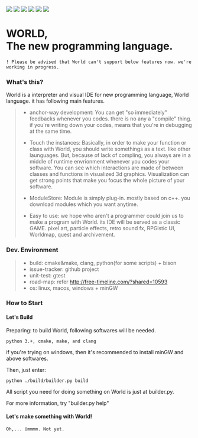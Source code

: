 [![](https://img.shields.io/github/v/release/kniz/worldlang.svg?include_prereleases&label=latest%20release&style=for-the-badge)](https://github.com/kniz/worldlang/releases)
![](https://img.shields.io/github/release-date-pre/kniz/worldlang.svg?label=on&style=for-the-badge)
[![](https://badges.herokuapp.com/travis/kniz/worldlang?branch=master&label=linux&env=BADGE=linux&style=for-the-badge)](https://travis-ci.org/kniz/worldlang)
[![](https://badges.herokuapp.com/travis/kniz/worldlang?branch=master&label=osx&env=BADGE=osx&style=for-the-badge)](https://travis-ci.org/kniz/worldlang)
![](https://img.shields.io/github/languages/code-size/kniz/worldlang.svg?style=for-the-badge)
[![](https://img.shields.io/github/downloads/kniz/worldlang/total.svg?style=for-the-badge)](https://github.com/kniz/worldlang/releases)

WORLD, <br/>The new programming language.
=======================================

	! Please be advised that World can't support below features now. we're working in progress.

### What's this?
World is a interpreter and visual IDE for new programming language, World language.
it has following main features.

> * anchor-way development: You can get "so immediately" feedbacks whenever you codes.
		there is no any a "compile" thing. if you're writing down your codes, means that 
		you're in debugging	at the same time.
>
> 
> * Touch the instances: Basically, in order to make your function or class with World, 
		you should write somethings as a text. like other launguages.
		But, because of lack of compling, you always are in a middle of runtime envrionment
		whenever you codes your software. You can see which interactions are made of between
		classes and functions in visualized 3d graphics. 
		Visualization can get strong points that make you focus the whole picture of your
		software.
>
> * ModuleStore: Module is simply plug-in. mostly based on c++. you download modules
		which you want anytime.
>
> * Easy to use: we hope who aren't a programmer could join us to make a program with
		World. its IDE will be served as a classic GAME. 
		pixel art, particle effects, retro sound fx, RPGistic UI, Worldmap, quest and archivement.


### Dev. Environment
> * build: cmake&make, clang, python(for some scripts) + bison
> * issue-tracker: github project
> * unit-test: gtest
> * road-map: refer http://free-timeline.com/?shared=10593
> * os: linux, macos, windows + minGW


### How to Start
#### Let's Build

Preparing: to build World, following softwares will be needed.
    		
	python 3.+, cmake, make, and clang

if you're trying on windows, then it's recommended to install minGW and above softwares.

Then, just enter:
		
	python ./build/builder.py build

All script you need for doing something on World is just at builder.py.

For more information, try "builder.py help"

#### Let's make something with World!
	
	Oh,... Ummmm. Not yet.
